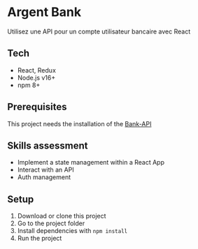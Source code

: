 # Argent Bank

Utilisez une API pour un compte utilisateur bancaire avec React

## Tech

- React, Redux
- Node.js v16+
- npm 8+

## Prerequisites

This project needs the installation of the [Bank-API](https://github.com/TheoChrn/Project-10-Bank-API)

## Skills assessment

- Implement a state management within a React App
- Interact with an API
- Auth management

## Setup

1. Download or clone this project
2. Go to the project folder
3. Install dependencies with  `npm install`
4. Run the project
